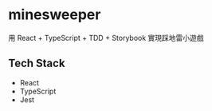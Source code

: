 # minesweeper
用 React + TypeScript + TDD + Storybook 實現踩地雷小遊戲

## Tech Stack
- React
- TypeScript
- Jest
